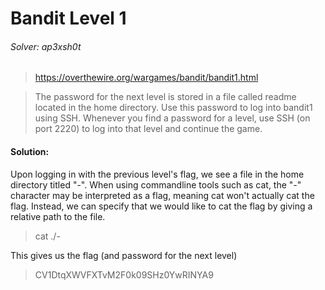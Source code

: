 Bandit Level 1
=====

###### Solver: ap3xsh0t

> https://overthewire.org/wargames/bandit/bandit1.html

> The password for the next level is stored in a file called readme located in the home directory. Use this password to log into bandit1 using SSH. Whenever you find a password for a level, use SSH (on port 2220) to log into that level and continue the game.

#### Solution:
Upon logging in with the previous level's flag, we see a file in the home directory titled "-". When using commandline tools such as cat, the "-" character may be interpreted as a flag, meaning cat won't actually cat the flag. Instead, we can specify that we would like to cat the flag by giving a relative path to the file.

> cat ./-

This gives us the flag (and password for the next level)

> CV1DtqXWVFXTvM2F0k09SHz0YwRINYA9
